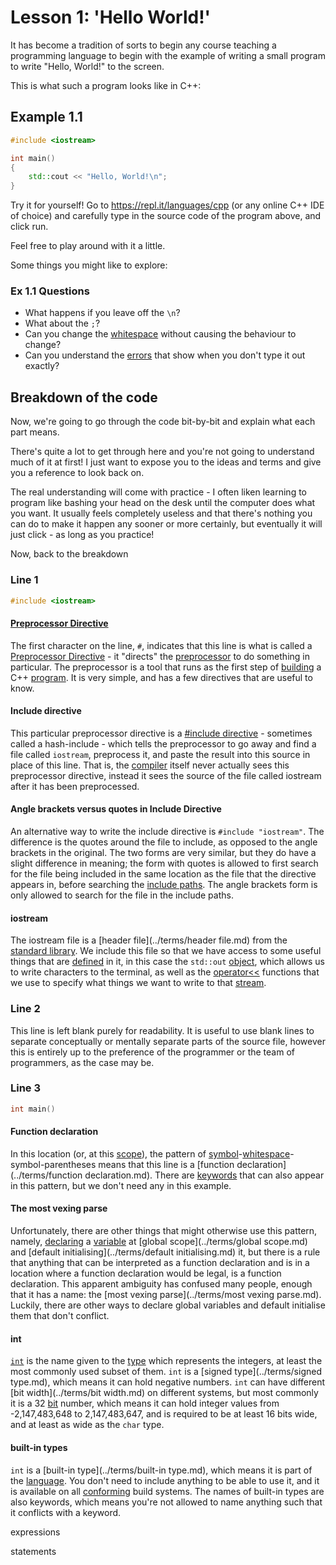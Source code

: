 # Lesson 1: 'Hello World!'

It has become a tradition of sorts to begin any course teaching a programming language to begin with the example of writing a small program to write "Hello, World!" to the screen.

This is what such a program looks like in C++:

## Example 1.1

```cpp
#include <iostream>

int main()
{
    std::cout << "Hello, World!\n";
}
```

Try it for yourself! Go to <https://repl.it/languages/cpp> (or any online C++ IDE of choice) and carefully type in the source code of the program above, and click run.

Feel free to play around with it a little.

Some things you might like to explore:

### Ex 1.1 Questions

* What happens if you leave off the `\n`?
* What about the `;`?
* Can you change the [whitespace](../terms/whitespace.md) without causing the behaviour to change?
* Can you understand the [errors](../terms/error.md) that show when you don't type it out exactly?

## Breakdown of the code

Now, we're going to go through the code bit-by-bit and explain what each part means.

There's quite a lot to get through here and you're not going to understand much of it at first! I just want to expose you to the ideas and terms and give you a reference to look back on.

The real understanding will come with practice - I often liken learning to program like bashing your head on the desk until the computer does what you want. It usually feels completely useless and that there's nothing you can do to make it happen any sooner or more certainly, but eventually it will just click - as long as you practice!

Now, back to the breakdown

### Line 1

```cpp
#include <iostream>
```

#### [Preprocessor Directive](../terms/preprocessor_directive.md)

The first character on the line, `#`, indicates that this line is what is called a [Preprocessor Directive](../terms/preprocessor_directive.md) - it "directs" the [preprocessor](../terms/preprocessor.md) to do something in particular. The preprocessor is a tool that runs as the first step of [building](../terms/building.md) a C++ [program](../terms/program.md). It is very simple, and has a few directives that are useful to know.

#### Include directive

This particular preprocessor directive is a [#include directive](../terms/include_directive.md) - sometimes called a hash-include - which tells the preprocessor to go away and find a file called `iostream`, preprocess it, and paste the result into this source in place of this line. That is, the [compiler](../terms/compiler.md) itself never actually sees this preprocessor directive, instead it sees the source of the file called iostream after it has been preprocessed.

#### Angle brackets versus quotes in Include Directive

An alternative way to write the include directive is `#include "iostream"`. The difference is the quotes around the file to include, as opposed to the angle brackets in the original. The two forms are very similar, but they do have a slight difference in meaning; the form with quotes is allowed to first search for the file being included in the same location as the file that the directive appears in, before searching the [include paths](../terms/include_paths.md). The angle brackets form is only allowed to search for the file in the include paths.

#### iostream

The iostream file is a [header file](../terms/header file.md) from the [standard library](../terms/standard_library.md). We include this file so that we have access to some useful things that are [defined](../terms/defined.md) in it, in this case the `std::out` [object](../terms/object.md), which allows us to write characters to the terminal, as well as the [operator<<](../terms/operator<<.md) functions that we use to specify what things we want to write to that [stream](../terms/stream.md).

### Line 2

This line is left blank purely for readability. It is useful to use blank lines to separate conceptually or mentally separate parts of the source file, however this is entirely up to the preference of the programmer or the team of programmers, as the case may be.

### Line 3

```cpp
int main()
```

#### Function declaration

In this location (or, at this [scope](../terms/scope.md)), the pattern of [symbol](../terms/symbol.md)-[whitespace](../terms/whitespace.md)-symbol-parentheses means that this line is a [function declaration](../terms/function declaration.md). There are [keywords](../terms/keywords.md) that can also appear in this pattern, but we don't need any in this example.

#### The most vexing parse

Unfortunately, there are other things that might otherwise use this pattern, namely, [declaring](../terms/declaring.md) a [variable](../terms/variable.md) at [global scope](../terms/global scope.md) and [default initialising](../terms/default initialising.md) it, but there is a rule that anything that can be interpreted as a function declaration and is in a location where a function declaration would be legal, is a function declaration. This apparent ambiguity has confused many people, enough that it has a name: the [most vexing parse](../terms/most vexing parse.md). Luckily, there are other ways to declare global variables and default initialise them that don't conflict.

#### int

[`int`](../terms/`int`.md) is the name given to the [type](../terms/type.md) which represents the integers, at least the most commonly used subset of them. `int` is a [signed type](../terms/signed type.md), which means it can hold negative numbers. `int` can have different [bit width](../terms/bit width.md) on different systems, but most commonly it is a 32 [bit](../terms/bit.md) number, which means it can hold integer values from -2,147,483,648 to 2,147,483,647, and is required to be at least 16 bits wide, and at least as wide as the `char` type.

#### built-in types

`int` is a [built-in type](../terms/built-in type.md), which means it is part of the [language](../terms/language.md). You don't need to include anything to be able to use it, and it is available on all [conforming](../terms/conforming.md) build systems. The names of built-in types are also keywords, which means you're not allowed to name anything such that it conflicts with a keyword.

expressions

statements

